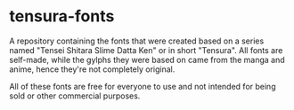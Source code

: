 # tensura-fonts

A repository containing the fonts that were created based on a series named "Tensei Shitara Slime Datta Ken" or in short "Tensura". All fonts are self-made, while the gylphs they were based on came from the manga and anime, hence they're not completely original.

All of these fonts are free for everyone to use and not intended for being sold or other commercial purposes.
